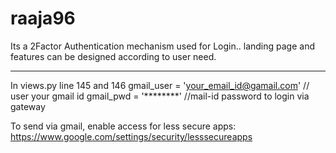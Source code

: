 # raaja96

Its a 2Factor Authentication mechanism used for Login..
landing page  and features can be designed according to user need.

--------
In views.py
line 145 and 146
gmail_user = 'your_email_id@gamail.com' // user your gmail id
gmail_pwd = '********' //mail-id password to login via gateway

To send via gmail, enable access for less secure apps:
https://www.google.com/settings/security/lesssecureapps
